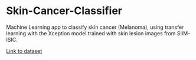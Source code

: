 # Skin-Cancer-Classifier
Machine Learning app to classify skin cancer (Melanoma), using transfer learning with the Xception model trained with skin lesion images from SIIM-ISIC.

[Link to dataset](https://www.kaggle.com/c/siim-isic-melanoma-classification)
